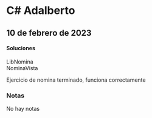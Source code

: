 # C# Adalberto

## 10 de febrero de 2023

#### Soluciones <br/>
LibNomina <br/>
NominaVista <br/>

Ejercicio de nomina terminado, funciona correctamente

### Notas

No hay notas
